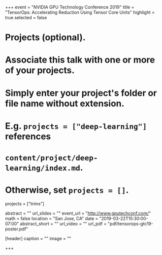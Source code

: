 +++
event = "NVIDIA GPU Technology Conference 2019"
title = "TensorOps: Accelerating Reduction Using Tensor Core Units"
highlight = true
selected = false

# Projects (optional).
#   Associate this talk with one or more of your projects.
#   Simply enter your project's folder or file name without extension.
#   E.g. `projects = ["deep-learning"]` references 
#   `content/project/deep-learning/index.md`.
#   Otherwise, set `projects = []`.
projects = ["trims"]

abstract = ""
url_slides = ""
event_url = "http://www.gputechconf.com/"
math = false
location = "San Jose, CA"
date = "2019-03-22T15:30:00-07:00"
abstract_short = ""
url_video = ""
url_pdf = "pdf/tensorops-gtc19-poster.pdf"

[header]
  caption = ""
  image = ""

+++
